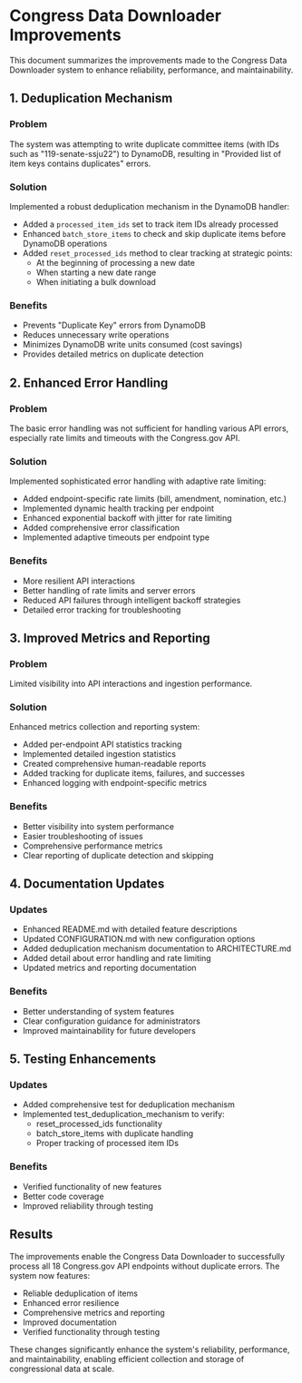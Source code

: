 # Congress Data Downloader Improvements

This document summarizes the improvements made to the Congress Data Downloader system to enhance reliability, performance, and maintainability.

## 1. Deduplication Mechanism

### Problem
The system was attempting to write duplicate committee items (with IDs such as "119-senate-ssju22") to DynamoDB, resulting in "Provided list of item keys contains duplicates" errors.

### Solution
Implemented a robust deduplication mechanism in the DynamoDB handler:

- Added a `processed_item_ids` set to track item IDs already processed
- Enhanced `batch_store_items` to check and skip duplicate items before DynamoDB operations
- Added `reset_processed_ids` method to clear tracking at strategic points:
  - At the beginning of processing a new date
  - When starting a new date range
  - When initiating a bulk download

### Benefits
- Prevents "Duplicate Key" errors from DynamoDB
- Reduces unnecessary write operations
- Minimizes DynamoDB write units consumed (cost savings)
- Provides detailed metrics on duplicate detection

## 2. Enhanced Error Handling

### Problem
The basic error handling was not sufficient for handling various API errors, especially rate limits and timeouts with the Congress.gov API.

### Solution
Implemented sophisticated error handling with adaptive rate limiting:

- Added endpoint-specific rate limits (bill, amendment, nomination, etc.)
- Implemented dynamic health tracking per endpoint
- Enhanced exponential backoff with jitter for rate limiting
- Added comprehensive error classification
- Implemented adaptive timeouts per endpoint type

### Benefits
- More resilient API interactions
- Better handling of rate limits and server errors
- Reduced API failures through intelligent backoff strategies
- Detailed error tracking for troubleshooting

## 3. Improved Metrics and Reporting

### Problem
Limited visibility into API interactions and ingestion performance.

### Solution
Enhanced metrics collection and reporting system:

- Added per-endpoint API statistics tracking
- Implemented detailed ingestion statistics
- Created comprehensive human-readable reports
- Added tracking for duplicate items, failures, and successes
- Enhanced logging with endpoint-specific metrics

### Benefits
- Better visibility into system performance
- Easier troubleshooting of issues
- Comprehensive performance metrics
- Clear reporting of duplicate detection and skipping

## 4. Documentation Updates

### Updates
- Enhanced README.md with detailed feature descriptions
- Updated CONFIGURATION.md with new configuration options
- Added deduplication mechanism documentation to ARCHITECTURE.md
- Added detail about error handling and rate limiting
- Updated metrics and reporting documentation

### Benefits
- Better understanding of system features
- Clear configuration guidance for administrators
- Improved maintainability for future developers

## 5. Testing Enhancements

### Updates
- Added comprehensive test for deduplication mechanism
- Implemented test_deduplication_mechanism to verify:
  - reset_processed_ids functionality
  - batch_store_items with duplicate handling
  - Proper tracking of processed item IDs

### Benefits
- Verified functionality of new features
- Better code coverage
- Improved reliability through testing

## Results

The improvements enable the Congress Data Downloader to successfully process all 18 Congress.gov API endpoints without duplicate errors. The system now features:

- Reliable deduplication of items
- Enhanced error resilience
- Comprehensive metrics and reporting
- Improved documentation
- Verified functionality through testing

These changes significantly enhance the system's reliability, performance, and maintainability, enabling efficient collection and storage of congressional data at scale.
